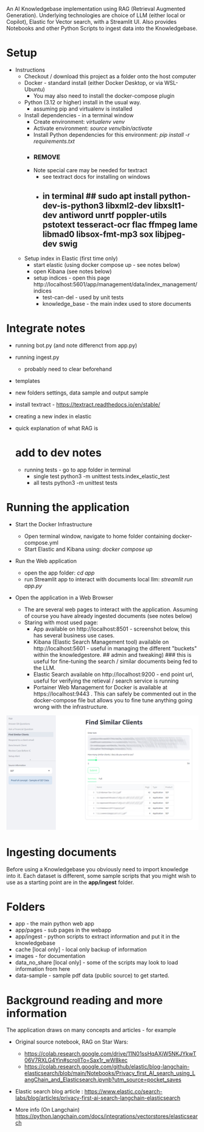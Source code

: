 An AI Knowledgebase implementation using RAG (Retrieval Augmented Generation). Underlying technologies are choice of LLM (either local or Copilot), Elastic for Vector search, with a Streamlit UI. Also provides Notebooks and other Python Scripts to ingest data into the Knowledgebase.

# Setup

* Instructions 
    * Checkout / download this project as a folder onto the host computer
    * Docker - standard install (either Docker Desktop, or via WSL-Ubuntu)
        * You may also need to install the docker-compose plugin
    * Python (3.12 or higher) install in the usual way.
        * assuming pip and virtualenv is installed
    * Install dependencies - in a terminal window
        * Create environment: _virtualenv venv_
        * Activate environment: _source venv/bin/activate_
        * Install Python dependencies for this environment: _pip install -r requirements.txt_
        * ### REMOVE
        * Note special care may be needed for textract
            * see textract docs for installing on windows
            * ## in terminal ## sudo apt install python-dev-is-python3 libxml2-dev libxslt1-dev antiword unrtf poppler-utils pstotext tesseract-ocr flac ffmpeg lame libmad0 libsox-fmt-mp3 sox libjpeg-dev swig
    * Setup index in Elastic (first time only)
        * start elastic (using docker compose up - see notes below)
        * open Kibana (see notes below)
        * setup indices - open this page http://localhost:5601/app/management/data/index_management/indices
            * test-can-del - used by unit tests
            * knowledge_base - the main index used to store documents


# Integrate notes
* running bot.py (and note differenct from app.py)
* running ingest.py
    * probably need to clear beforehand
* templates
* new folders  settings, data sample and output sample
* install textract - https://textract.readthedocs.io/en/stable/
* creating a new index in elastic
* quick explanation of what RAG is

    # add to dev notes
    * running tests - go to app folder in terminal
        * single test python3 -m unittest tests.index_elastic_test
        * all tests python3 -m unittest tests


# Running the application

* Start the Docker Infrastructure 
    * Open terminal window, navigate to home folder containing docker-compose.yml
    * Start Elastic and Kibana using: _docker compose up_

* Run the Web application
    * open the app folder: _cd app_
    * run Streamlit app to interact with documents local llm: _streamlit run app.py_

* Open the application in a Web Browser
    *  The are several web pages to interact with the application. Assuming of course you have already ingested documents (see notes below)
    * Staring with most used page:
        * App available on http://localhost:8501 - screenshot below, this has several business use cases.
        * Kibana (Elastic Search Management tool) available on http://localhost:5601  - useful in managing the different "buckets" within the knowledgestore. ## admin and tweaking) ### this is useful for fine-tuning the search / similar documents being fed to the LLM.
        * Elastic Search available on  http://localhost:9200 - end point url, useful for verifying the retieval / search service is running
        * Portainer Web Management for Docker is available at https://localhost:9443 . This can safely be commented out in the docker-compose file but allows you to fine tune anything going wrong with the infrastructure.

![Screenshow of Streamlit Web App](images/screenshot.jpg "Screenshot of Web App")

# Ingesting documents

Before using a Knowledgebase you obviously need to import knowledge into it. Each dataset is different, some sample scripts that you might wish to use as a starting point are in the **app/ingest** folder.

# Folders
* app - the main python web app
* app/pages - sub pages in the webapp
* app/ingest - python scripts to extract information and put it in the knowledgebase
* cache [local only] - local only backup of information
* images - for documentation
* data_no_share [local only] - some of the scripts may look to load information from here
* data-sample - sample pdf data (public source) to get started.


# Background reading and more information

The application draws on many concepts and articles - for example

* Original source notebook, RAG on Star Wars: 
    * https://colab.research.google.com/drive/11N01ssHqAXjW5NKJYkwT06V7RXLG4Yin#scrollTo=Sax1r_wW8kec
    * https://colab.research.google.com/github/elastic/blog-langchain-elasticsearch/blob/main/Notebooks/Privacy_first_AI_search_using_LangChain_and_Elasticsearch.ipynb?utm_source=pocket_saves

* Elastic search blog article : https://www.elastic.co/search-labs/blog/articles/privacy-first-ai-search-langchain-elasticsearch
* More info (On Langchain) https://python.langchain.com/docs/integrations/vectorstores/elasticsearch
